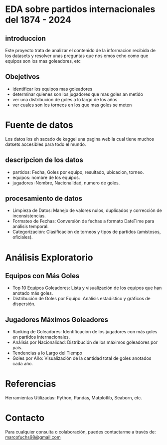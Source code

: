# EDA sobre partidos internacionales del 1874 - 2024 

## introduccion 
Este proyecto trata de analizar el contenido de la informacion recibida de los datasets y resolver unas preguntas que nos emos echo como que equipos son los mas goleadores, etc

## Obejetivos
- identificar los equipos mas goleadores
- determinar quienes son los jugadores que mas goles an metido
- ver una distribucion de goles a lo largo de los años
- ver cuales son los torneos en los que mas goles se meten

# Fuente de datos 
Los datos los eh sacado de kaggel una pagina web la cual tiene muchos datsets accesibles para todo el mundo.

## descripcion de los datos
- partidos: Fecha, Goles por equipo, resultado, ubicacion, torneo.
- equipos: nombre de los equipos.
- jugadores :Nombre, Nacionalidad, numero de goles.

## procesamiento de datos
- Limpieza de Datos: Manejo de valores nulos, duplicados y corrección de inconsistencias.
- Formateo de Fechas: Conversión de fechas a formato DateTime para análisis temporal.
- Categorización: Clasificación de torneos y tipos de partidos (amistosos, oficiales).

# Análisis Exploratorio

## Equipos con Más Goles
- Top 10 Equipos Goleadores: Lista y visualización de los equipos que han anotado más goles.
- Distribución de Goles por Equipo: Análisis estadístico y gráficos de dispersión.

## Jugadores Máximos Goleadores
- Ranking de Goleadores: Identificación de los jugadores con más goles en partidos internacionales.
- Análisis por Nacionalidad: Distribución de los máximos goleadores por país.
- Tendencias a lo Largo del Tiempo
- Goles por Año: Visualización de la cantidad total de goles anotados cada año.


# Referencias
Herramientas Utilizadas: Python, Pandas, Matplotlib, Seaborn, etc.

# Contacto

Para cualquier consulta o colaboración, puedes contactarme a través de: marcofuchs98@gmail.com